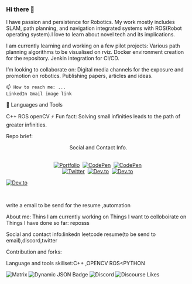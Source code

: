 ### Hi there 👋

I have passion and persistence for Robotics. My work mostly includes SLAM, path planning, and navigation integrated systems with ROS(Robot operating system).I love to learn about novel tech and its implications.

I am currently learning and working on a few pilot projects:
    Various path planning algorithms to be visualised on rviz.
    Docker environment creation for the repository.
    Jenkin integration for CI/CD.

I’m looking to collaborate on:
    Digital media channels for the exposure and promotion on robotics.
    Publishing papers, articles and ideas.
    

    📫 How to reach me: ...
    LinkedIn Gmail image link

💼 Languages and Tools


C++
ROS
openCV
⚡ Fun fact: Solving small infinities leads to the path of greater infinities.

Repo brief:
<div align="center"> Social and Contact Info. </div><br>
  <p align="center">
<a href="https://levy-omolo.herokuapp.com/"><img src="https://img.shields.io/badge/PORTFOLIO-fff?style=for-the-badge&logo=googlechrome&logoColor=blue" alt="Portfolio" /></a>&nbsp;
<a href="https://www.linkedin.com/in/levy-omolo/"><img src="https://img.shields.io/badge/linkedin-430098?style=for-the-badge&logo=linkedin&logoColor=white" alt="CodePen" /></a>&nbsp;
<a href="mailto:cotechlevy@gmail.com"><img src="https://img.shields.io/badge/gmail-d62828?style=for-the-badge&logo=gmail&logoColor=white" alt="CodePen" /></a>&nbsp; <br>
<a href="https://twitter.com/kaylor254"><img src="https://img.shields.io/badge/Twitter-1DA1F2?style=for-the-badge&logo=twitter&logoColor=white" alt="Twitter" /></a>&nbsp;
<a href="https://www.hackerrank.com/levy_omolo"><img src="![download](https://github.com/iampaulidrobo/iampaulidrobo/assets/22745024/5f8bbb49-f1b1-4a4e-bb8e-61b94093d0fc)" alt="Dev.to" /></a>&nbsp;
<a href="https://www.researchgate.net/profile/Levy-Omolo-2"><img src="https://img.shields.io/badge/researchgate-4c334d?style=for-the-badge&logo=researchgate&logoColor=02c39a" alt="Dev.to" /></a>&nbsp;

<a href="https://docs.google.com/document/d/15PXlkE-0aQZxIheTUT4qcEKU6Oy2F5wPQ3AtoF8yIOY/edit?usp=sharing"><img src="https://img.shields.io/badge/Résumé-d62828?style=for-the-badge&logo=researchgate&logoColor=02c39a" alt="Dev.to" /></a>&nbsp;
</p><br>


write a email to be send for the resume ,automation

About me:
Thins I am currently working on
Things I want to colloboirate on
Things I have done so far: reposss

Social and contact info:linkedn leetcode resume(to be send to email),discord,twitter


Contribution and forks:

Language and tools skillset:C++ ,OPENCV ROS<PYTHON


<img alt="Matrix" src="https://img.shields.io/matrix/:roomAlias">
<img alt="Dynamic JSON Badge" src="https://img.shields.io/badge/dynamic/json">
<img alt="Discord" src="https://img.shields.io/discord/:serverId">
<img alt="Discourse Likes" src="https://img.shields.io/discourse/likes">

